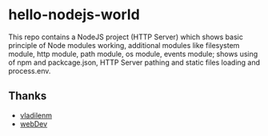 # hello-nodejs-world

This repo contains a NodeJS project (HTTP Server) which shows basic principle of Node modules working, additional modules like filesystem module, http module, path module, os module, events module; shows using of npm and packcage.json, HTTP Server pathing and static files loading and process.env.

## Thanks

- [vladilenm](https://www.youtube.com/c/VladilenMinin)
- [webDev](https://www.youtube.com/c/YauhenKavalchuk)
